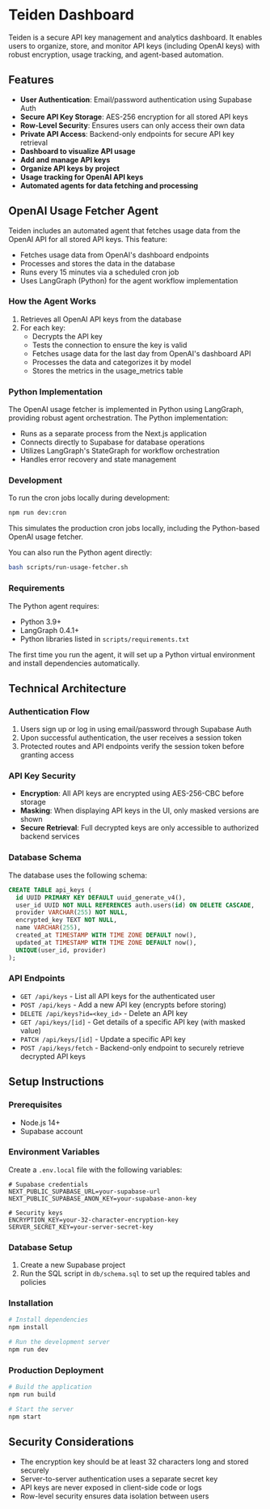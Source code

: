 # Teiden Dashboard

Teiden is a secure API key management and analytics dashboard. It enables users to organize, store, and monitor API keys (including OpenAI keys) with robust encryption, usage tracking, and agent-based automation.

## Features

- **User Authentication**: Email/password authentication using Supabase Auth
- **Secure API Key Storage**: AES-256 encryption for all stored API keys
- **Row-Level Security**: Ensures users can only access their own data
- **Private API Access**: Backend-only endpoints for secure API key retrieval
- **Dashboard to visualize API usage**
- **Add and manage API keys**
- **Organize API keys by project**
- **Usage tracking for OpenAI API keys**
- **Automated agents for data fetching and processing**

## OpenAI Usage Fetcher Agent

Teiden includes an automated agent that fetches usage data from the OpenAI API for all stored API keys. This feature:

- Fetches usage data from OpenAI's dashboard endpoints
- Processes and stores the data in the database
- Runs every 15 minutes via a scheduled cron job
- Uses LangGraph (Python) for the agent workflow implementation

### How the Agent Works

1. Retrieves all OpenAI API keys from the database
2. For each key:
   - Decrypts the API key
   - Tests the connection to ensure the key is valid
   - Fetches usage data for the last day from OpenAI's dashboard API
   - Processes the data and categorizes it by model
   - Stores the metrics in the usage_metrics table

### Python Implementation

The OpenAI usage fetcher is implemented in Python using LangGraph, providing robust agent orchestration. The Python implementation:

- Runs as a separate process from the Next.js application
- Connects directly to Supabase for database operations
- Utilizes LangGraph's StateGraph for workflow orchestration
- Handles error recovery and state management

### Development

To run the cron jobs locally during development:

```bash
npm run dev:cron
```

This simulates the production cron jobs locally, including the Python-based OpenAI usage fetcher.

You can also run the Python agent directly:

```bash
bash scripts/run-usage-fetcher.sh
```

### Requirements

The Python agent requires:
- Python 3.9+
- LangGraph 0.4.1+
- Python libraries listed in `scripts/requirements.txt`

The first time you run the agent, it will set up a Python virtual environment and install dependencies automatically.

## Technical Architecture

### Authentication Flow

1. Users sign up or log in using email/password through Supabase Auth
2. Upon successful authentication, the user receives a session token
3. Protected routes and API endpoints verify the session token before granting access

### API Key Security

- **Encryption**: All API keys are encrypted using AES-256-CBC before storage
- **Masking**: When displaying API keys in the UI, only masked versions are shown
- **Secure Retrieval**: Full decrypted keys are only accessible to authorized backend services

### Database Schema

The database uses the following schema:

```sql
CREATE TABLE api_keys (
  id UUID PRIMARY KEY DEFAULT uuid_generate_v4(),
  user_id UUID NOT NULL REFERENCES auth.users(id) ON DELETE CASCADE,
  provider VARCHAR(255) NOT NULL,
  encrypted_key TEXT NOT NULL,
  name VARCHAR(255),
  created_at TIMESTAMP WITH TIME ZONE DEFAULT now(),
  updated_at TIMESTAMP WITH TIME ZONE DEFAULT now(),
  UNIQUE(user_id, provider)
);
```

### API Endpoints

- `GET /api/keys` - List all API keys for the authenticated user
- `POST /api/keys` - Add a new API key (encrypts before storing)
- `DELETE /api/keys?id=<key_id>` - Delete an API key
- `GET /api/keys/[id]` - Get details of a specific API key (with masked value)
- `PATCH /api/keys/[id]` - Update a specific API key
- `POST /api/keys/fetch` - Backend-only endpoint to securely retrieve decrypted API keys

## Setup Instructions

### Prerequisites

- Node.js 14+
- Supabase account

### Environment Variables

Create a `.env.local` file with the following variables:

```
# Supabase credentials
NEXT_PUBLIC_SUPABASE_URL=your-supabase-url
NEXT_PUBLIC_SUPABASE_ANON_KEY=your-supabase-anon-key

# Security keys
ENCRYPTION_KEY=your-32-character-encryption-key
SERVER_SECRET_KEY=your-server-secret-key
```

### Database Setup

1. Create a new Supabase project
2. Run the SQL script in `db/schema.sql` to set up the required tables and policies

### Installation

```bash
# Install dependencies
npm install

# Run the development server
npm run dev
```

### Production Deployment

```bash
# Build the application
npm run build

# Start the server
npm start
```

## Security Considerations

- The encryption key should be at least 32 characters long and stored securely
- Server-to-server authentication uses a separate secret key
- API keys are never exposed in client-side code or logs
- Row-level security ensures data isolation between users 